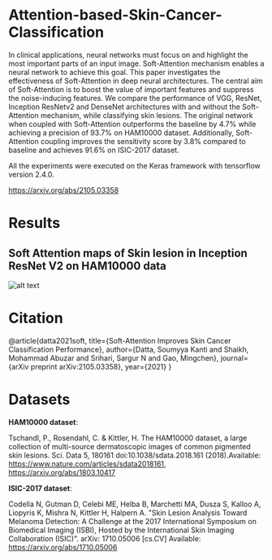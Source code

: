 # Attention-based-Skin-Cancer-Classification

In clinical applications, neural networks must focus on and highlight the most important parts of an input image. Soft-Attention mechanism enables a neural network to achieve this goal. This paper investigates the effectiveness of Soft-Attention in deep neural architectures. The central aim of Soft-Attention is to boost the value of important features and suppress the noise-inducing features. We compare the performance of VGG, ResNet, Inception ResNetv2 and DenseNet architectures with and without the Soft-Attention mechanism, while classifying skin lesions. The original network when coupled with Soft-Attention outperforms the baseline by 4.7% while achieving a precision of 93.7% on HAM10000 dataset. Additionally, Soft-Attention coupling improves the sensitivity score by 3.8% compared to baseline and achieves 91.6% on ISIC-2017 dataset.

All the experiments were executed on the Keras framework with tensorflow version 2.4.0.

https://arxiv.org/abs/2105.03358

# Results
## Soft Attention maps of Skin lesion in Inception ResNet V2 on HAM10000 data
![alt text](https://github.com/skrantidatta/Attention-based-Skin-Cancer-Classification/blob/main/Images/QRESULT_HAM10000.jpg?raw=true)

# Citation

@article{datta2021soft,
  title={Soft-Attention Improves Skin Cancer Classification Performance},
  author={Datta, Soumyya Kanti and Shaikh, Mohammad Abuzar and Srihari, Sargur N and Gao, Mingchen},
  journal={arXiv preprint arXiv:2105.03358},
  year={2021}
}



# Datasets

**HAM10000  dataset**:

Tschandl, P., Rosendahl, C. & Kittler, H. The HAM10000 dataset, a large collection of multi-source dermatoscopic images of common pigmented skin lesions. Sci. Data 5, 180161 doi:10.1038/sdata.2018.161 (2018).Available: https://www.nature.com/articles/sdata2018161, https://arxiv.org/abs/1803.10417

**ISIC-2017 dataset**:

Codella N, Gutman D, Celebi ME, Helba B, Marchetti MA, Dusza S, Kalloo A, Liopyris K, Mishra N, Kittler H, Halpern A. "Skin Lesion Analysis Toward Melanoma Detection: A Challenge at the 2017 International Symposium on Biomedical Imaging (ISBI), Hosted by the International Skin Imaging Collaboration (ISIC)". arXiv: 1710.05006 [cs.CV] Available: https://arxiv.org/abs/1710.05006

